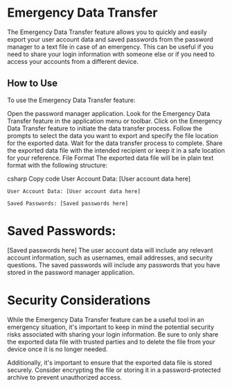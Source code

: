# Emergency Data Transfer
The Emergency Data Transfer feature allows you to quickly and easily export your user account data and saved passwords from the password manager to a text file in case of an emergency. This can be useful if you need to share your login information with someone else or if you need to access your accounts from a different device.

## How to Use
To use the Emergency Data Transfer feature:

Open the password manager application.
Look for the Emergency Data Transfer feature in the application menu or toolbar.
Click on the Emergency Data Transfer feature to initiate the data transfer process.
Follow the prompts to select the data you want to export and specify the file location for the exported data.
Wait for the data transfer process to complete.
Share the exported data file with the intended recipient or keep it in a safe location for your reference.
File Format
The exported data file will be in plain text format with the following structure:

csharp
Copy code
User Account Data:
[User account data here]

`` User Account Data:
[User account data here] ``

`` Saved Passwords:
[Saved passwords here] ``

# Saved Passwords:
[Saved passwords here]
The user account data will include any relevant account information, such as usernames, email addresses, and security questions. The saved passwords will include any passwords that you have stored in the password manager application.

# Security Considerations
While the Emergency Data Transfer feature can be a useful tool in an emergency situation, it's important to keep in mind the potential security risks associated with sharing your login information. Be sure to only share the exported data file with trusted parties and to delete the file from your device once it is no longer needed.

Additionally, it's important to ensure that the exported data file is stored securely. Consider encrypting the file or storing it in a password-protected archive to prevent unauthorized access.
